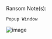 Ransom Note(s): 
```
Popup Window
```
![image](https://github.com/user-attachments/assets/3746322d-fc4b-4835-b12d-8765bfe08505)
